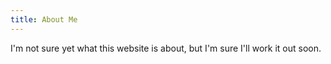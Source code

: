 ```yaml
---
title: About Me
---
```


I'm not sure yet what this website is about, but I'm sure I'll work it out soon.
